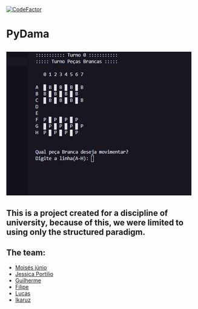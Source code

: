 [![CodeFactor](https://www.codefactor.io/repository/github/idylicaro/pydama/badge/master)](https://www.codefactor.io/repository/github/idylicaro/pydama/overview/master)
# PyDama
![Gameplay](https://github.com/idylicaro/PyDama/blob/master/Gameplay.png)
---
This is a project created for a discipline of university,  because of this, we were limited to using only the structured paradigm.
---
## The team:
- [Moisés júnio](https://github.com/junio10)
- [Jessica Portilio](https://github.com/JessicaPortilio)
- [Guilherme](https://github.com/JessicaPortilio)
- [Filipe](https://github.com/Fill12)
- [Lucas](https://github.com/LucasAndrey20)
- [Ikaruz](https://github.com/Ikaruzdelta0)
